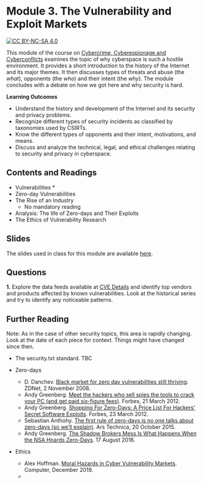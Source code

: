 # Module 3. The Vulnerability and Exploit Markets

[![CC BY-NC-SA 4.0][cc-by-nc-sa-shield]][cc-by-nc-sa]

[cc-by-nc-sa]: http://creativecommons.org/licenses/by-nc-sa/4.0/
[cc-by-nc-sa-shield]: https://img.shields.io/badge/License-CC%20BY--NC--SA%204.0-lightgrey.svg


This module of the course on [Cybercrime, Cyberespionage and Cyberconflicts](https://github.com/0xjet/ccc) examines the topic of why cyberspace is such a hostile environment. It provides a short introduction to the history of the Internet and its major themes. It then discusses types of threats and abuse (the _what_), opponents (the _who_) and their intent (the _why_). The module concludes with a debate on how we got here and why security is hard.


**Learning Outcomes**
* Understand the history and development of the Internet and its security and privacy problems.
* Recognize different types of security incidents as classified by taxonomies used by CSIRTs.
* Know the different types of opponents and their intent, motivations, and means.
* Discuss and analyze the technical, legal, and ethical challenges relating to security and privacy in cyberspace.


## Contents and Readings

* Vulnerabilities
    *
* Zero-day Vulnerabilities
* The Rise of an Industry
    * No mandatory reading
* Analysis: The life of Zero-days and Their Exploits
* The Ethics of Vulnerability Research


## Slides

The slides used in class for this module are available [here](https://docs.google.com/presentation/d/10g3HtQ1Si9Qb7orqk2mH0rxStX1GsAZCqyAfkqGEZXg/edit?usp=sharing).


## Questions

**1.**
Explore the data feeds available at [CVE Details](https://www.cvedetails.com/) and identify top vendors and products affected by known vulnerabilities. Look at the historical series and try to identify any noticeable patterns.


## Further Reading

Note: As in the case of other security topics, this area is rapidly changing. Look at the date of each piece for context. Things might have changed since then.

* The security.txt standard. TBC

* Zero-days
    * D. Danchev. [Black market for zero day vulnerabilities still thriving](https://www.zdnet.com/article/black-market-for-zero-day-vulnerabilities-still-thriving/). ZDNet, 2 November 2008.
    * Andy Greenberg. [Meet the hackers who sell spies the tools to crack your PC (and get paid six-figure fees)](https://www.forbes.com/sites/andygreenberg/2012/03/21/meet-the-hackers-who-sell-spies-the-tools-to-crack-your-pc-and-get-paid-six-figure-fees/?sh=3a8348aa1f74). Forbes, 21 March 2012.
    * Andy Greenberg. [Shopping For Zero-Days: A Price List For Hackers' Secret Software Exploits](https://www.forbes.com/sites/andygreenberg/2012/03/23/shopping-for-zero-days-an-price-list-for-hackers-secret-software-exploits/?sh=5b8d12522660). Forbes, 23 March 2012.
    * Sebastian Anthohy. [The first rule of zero-days is no one talks about zero-days (so we’ll explain)](https://arstechnica.com/information-technology/2015/10/the-rise-of-the-zero-day-market/). Ars Technica, 20 October 2015.
    * Andy Greenberg. [The Shadow Brokers Mess Is What Happens When the NSA Hoards Zero-Days](https://www.wired.com/2016/08/shadow-brokers-mess-happens-nsa-hoards-zero-days/). 17 August 2016.
* Ethics
    * Alex Hoffman. [Moral Hazards in Cyber Vulnerability Markets](https://ieeexplore.ieee.org/document/8909925). Computer, December 2019.
    * 

